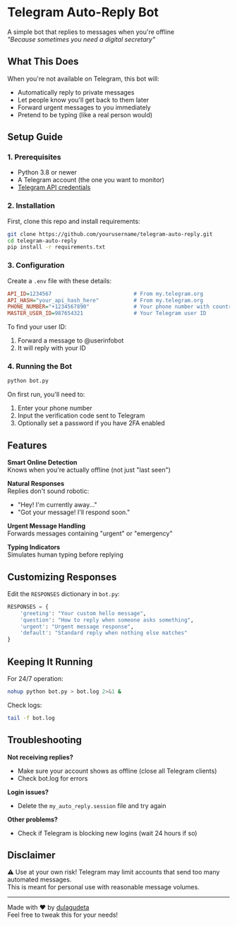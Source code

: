 
# Telegram Auto-Reply Bot

 A simple bot that replies to messages when you're offline  
*"Because sometimes you need a digital secretary"*

## What This Does

When you're not available on Telegram, this bot will:
- Automatically reply to private messages
- Let people know you'll get back to them later
- Forward urgent messages to you immediately
- Pretend to be typing (like a real person would)

## Setup Guide

### 1. Prerequisites
- Python 3.8 or newer
- A Telegram account (the one you want to monitor)
- [Telegram API credentials](https://my.telegram.org/apps)

### 2. Installation

First, clone this repo and install requirements:
```bash
git clone https://github.com/yourusername/telegram-auto-reply.git
cd telegram-auto-reply
pip install -r requirements.txt
```

### 3. Configuration

Create a `.env` file with these details:
```ini
API_ID=1234567                          # From my.telegram.org
API_HASH="your_api_hash_here"           # From my.telegram.org
PHONE_NUMBER="+1234567890"              # Your phone number with country code
MASTER_USER_ID=987654321                # Your Telegram user ID
```

To find your user ID:
1. Forward a message to @userinfobot
2. It will reply with your ID

### 4. Running the Bot

```bash
python bot.py
```

On first run, you'll need to:
1. Enter your phone number
2. Input the verification code sent to Telegram
3. Optionally set a password if you have 2FA enabled

## Features

   **Smart Online Detection**  
   Knows when you're actually offline (not just "last seen")

  **Natural Responses**  
   Replies don't sound robotic:
   - "Hey! I'm currently away..."
   - "Got your message! I'll respond soon."

  **Urgent Message Handling**  
   Forwards messages containing "urgent" or "emergency"

  **Typing Indicators**  
   Simulates human typing before replying

## Customizing Responses

Edit the `RESPONSES` dictionary in `bot.py`:
```python
RESPONSES = {
    'greeting': "Your custom hello message",
    'question': "How to reply when someone asks something",
    'urgent': "Urgent message response",
    'default': "Standard reply when nothing else matches"
}
```

## Keeping It Running

For 24/7 operation:
```bash
nohup python bot.py > bot.log 2>&1 &
```

Check logs:
```bash
tail -f bot.log
```

## Troubleshooting

  **Not receiving replies?**  
   - Make sure your account shows as offline (close all Telegram clients)
   - Check bot.log for errors

  **Login issues?**  
   - Delete the `my_auto_reply.session` file and try again

  **Other problems?**  
   - Check if Telegram is blocking new logins (wait 24 hours if so)

## Disclaimer

⚠ Use at your own risk! Telegram may limit accounts that send too many automated messages.  
This is meant for personal use with reasonable message volumes.

---

Made with ❤️ by [dulagudeta](https://github.com/dulagudeta)  
Feel free to tweak this for your needs!
```
